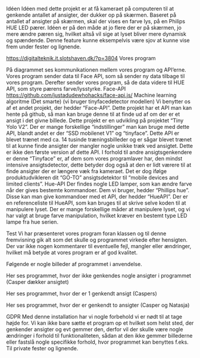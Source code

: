 Idéen
Idéen med dette projekt er at få kameraet på computeren til at genkende antallet af ansigter, der dukker op på skærmen. Baseret på antallet af ansigter på skærmen, skal der vises en farve lys, på en Philips HUE LED pærer. 
Idéen er på den måde at jo flere der er på skærmen, jo mere ændre pæren sig, hvilket altså vil sige at lyset bliver mere dynamisk og spændende. Denne feature kunne eksempelvis være sjov at kunne vise frem under fester og lignende.

https://digitalteknik.it.slotshaven.dk/?p=3804
Vores program

På diagrammet ses kommunikationen mellem vores program og API’erne. Vores program sender data til Face API, som så sender ny data tilbage til vores program. Derefter sender vores program, så de data videre til HUE API, som styre pærens farve/lysstyrke. 
Face-API
https://github.com/justadudewhohacks/face-api.js/
Machine learning algoritme (Det smarte)
(vi bruger tinyfacedetector modellen)
Vi benytter os af et andet projekt, der hedder “Face-API”. Dette projekt har et API man kan hente på github, så man kan bruge denne til at finde ud af om der er et ansigt i det givne billede. Dette projekt er en udvikling på projektet “Tiny Yolo V2”. Der er mange forskellige “indstillinger” man kan bruge med dette API, blandt andet er der “SSD mobilenet V1” og “tinyface”. Dette API er blevet trænet med ca. 14 tusinde træningsbilleder og er sågar blevet trænet til at kunne finde ansigter der mangler nogle unikke træk ved ansigtet. Dette er ikke den første version af dette API. I forhold til andre ansigtsgenkendere er denne 
“Tinyface” er, af dem som vores programlaver har, den mindst intensive ansigtsdetector, dette betyder dog også at den er lidt værere til at finde ansigter der er længere væk fra kameraet. Det er dog ifølge produktudvikleren dit “GO-TO”  ansigtsdetektor til “mobile devices and limited clients”.
Hue-API
Der findes nogle LED lamper, som kan ændre farve når der gives bestemte kommandoer. Dem vi bruger, hedder “Phillips hue”. Disse kan man give kommandoer med et API, der hedder “HueAPI”. Der er en referenceliste til HueAPI, som kan bruges til at skrive selve koden til at manipulere lyset. Der er mange forskellige måder at manipulere lyset, og vi har valgt at bruge farve manipulation, hvilket kræver en bestemt type LED lampe fra hue serien.


Test
Vi har præsenteret vores program foran klassen og til denne fremvisning gik alt som det skulle og programmet virkede efter hensigten. Der var ikke nogen kommentarer til eventuelle fejl, mangler eller ændringer, hvilket må betyde at vores program er af god kvalitet.

Følgende er nogle billeder af programmet i anvendelse.

Her ses programmet, hvor der ikke genkendes nogle ansigter i programmet (Casper dækker ansigtet)

Her ses programmet, hvor der er 1 genkendt ansigt (Caspers)

Her ses programmet, hvor der er genkendt to ansigter (Casper og Natasja)

GDPR
Med denne installation har vi nogle forbehold vi er nødt til at tage højde for. Vi kan ikke bare sætte et program op et hvilket som helst sted, der genkender ansigter og evt gemmer den, derfor vil der skulle være nogle ændringer i forhold til funktionaliteten, sådan at den ikke gemmer billederne eller fastslå nogle specifikke forhold, hvor programmet kan benyttes f.eks. Til private fester og lignende.
